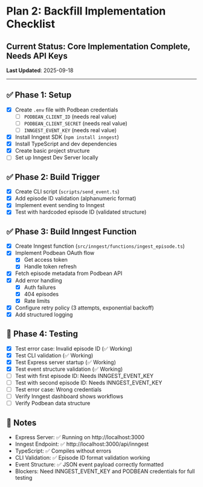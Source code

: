 # Plan 2: Backfill Implementation Checklist

## Current Status: Core Implementation Complete, Needs API Keys
**Last Updated**: 2025-09-18

---

## ✅ Phase 1: Setup
- [x] Create `.env` file with Podbean credentials
  - [ ] `PODBEAN_CLIENT_ID` (needs real value)
  - [ ] `PODBEAN_CLIENT_SECRET` (needs real value)
  - [ ] `INNGEST_EVENT_KEY` (needs real value)
- [x] Install Inngest SDK (`npm install inngest`)
- [x] Install TypeScript and dev dependencies
- [x] Create basic project structure
- [ ] Set up Inngest Dev Server locally

## ✅ Phase 2: Build Trigger
- [x] Create CLI script (`scripts/send_event.ts`)
- [x] Add episode ID validation (alphanumeric format)
- [x] Implement event sending to Inngest
- [x] Test with hardcoded episode ID (validated structure)

## ✅ Phase 3: Build Inngest Function
- [x] Create Inngest function (`src/inngest/functions/ingest_episode.ts`)
- [x] Implement Podbean OAuth flow
  - [x] Get access token
  - [x] Handle token refresh
- [x] Fetch episode metadata from Podbean API
- [x] Add error handling
  - [x] Auth failures
  - [x] 404 episodes
  - [x] Rate limits
- [x] Configure retry policy (3 attempts, exponential backoff)
- [x] Add structured logging

## 🧪 Phase 4: Testing
- [x] Test error case: Invalid episode ID (✅ Working)
- [x] Test CLI validation (✅ Working)
- [x] Test Express server startup (✅ Working)
- [x] Test event structure validation (✅ Working)
- [ ] Test with first episode ID: Needs INNGEST_EVENT_KEY
- [ ] Test with second episode ID: Needs INNGEST_EVENT_KEY
- [ ] Test error case: Wrong credentials
- [ ] Verify Inngest dashboard shows workflows
- [ ] Verify Podbean data structure

## 📝 Notes
- Express Server: ✅ Running on http://localhost:3000
- Inngest Endpoint: ✅ http://localhost:3000/api/inngest
- TypeScript: ✅ Compiles without errors
- CLI Validation: ✅ Episode ID format validation working
- Event Structure: ✅ JSON event payload correctly formatted
- Blockers: Need INNGEST_EVENT_KEY and PODBEAN credentials for full testing